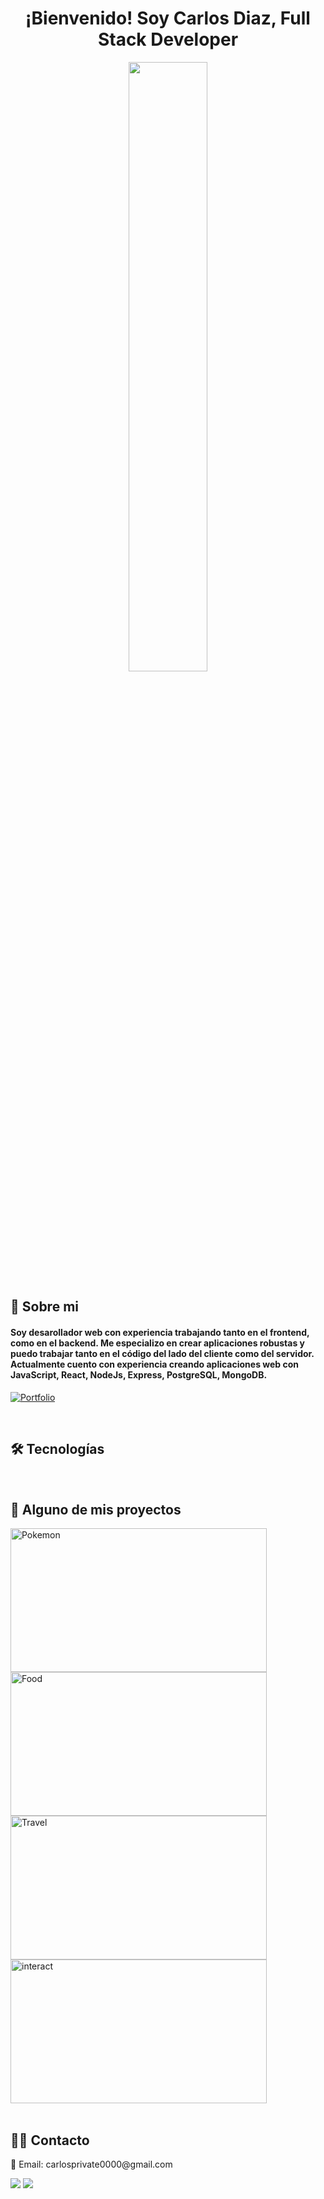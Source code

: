 <h1 align="center">¡Bienvenido! Soy Carlos Diaz, Full Stack Developer</h1>

<div align="center">
  <img align="center" style="width: 50%" src="https://i.pinimg.com/originals/f7/54/cc/f754cc850d1b0eb55caec0fcd56bf4fd.gif" />
</div>
<h2 align="left">📖 Sobre mi</h2>
<h4 align="left">Soy desarollador web con experiencia trabajando tanto en el frontend, como en el backend. Me especializo en crear aplicaciones robustas y puedo trabajar tanto en el código del lado del cliente como del servidor. Actualmente cuento con experiencia creando aplicaciones web con JavaScript, React, NodeJs, Express, PostgreSQL, MongoDB.</h4>

<p align="left">
    <a href=""><img alt="Portfolio" title="Portfolio" src="https://img.shields.io/badge/-Portfolio-000000?style=for-the-badge&logo=koding&logoColor=white"/></a>
</p>
<br />
<h2 align="left">🛠 Tecnologías</h2>
<div>
  <img src="https://img.shields.io/badge/HTML5-E34F26?style=for-the-badge&logo=html5&logoColor=white" alt="" />
  <img src="https://img.shields.io/badge/CSS3-1572B6?style=for-the-badge&logo=css3&logoColor=white" alt="" />
  <img src="https://img.shields.io/badge/JavaScript-F7DF1E?style=for-the-badge&logo=javascript&logoColor=black" alt="" />
  <img src="https://img.shields.io/badge/Node.js-43853D?style=for-the-badge&logo=node.js&logoColor=white" alt="" />
  <img src="https://img.shields.io/badge/Express.js-404D59?style=for-the-badge" alt="" />
  <img src="https://img.shields.io/badge/React-20232A?style=for-the-badge&logo=react&logoColor=61DAFB" alt="" />
  <img src="https://img.shields.io/badge/Tailwind_CSS-38B2AC?style=for-the-badge&logo=tailwind-css&logoColor=white" alt="" />
  <img src="https://img.shields.io/badge/Redux-593D88?style=for-the-badge&logo=redux&logoColor=white" alt="" />
  <img src="https://img.shields.io/badge/React_Router-CA4245?style=for-the-badge&logo=react-router&logoColor=white" alt="" />
  <img src="https://img.shields.io/badge/PostgreSQL-316192?style=for-the-badge&logo=postgresql&logoColor=white" alt="" />
  <img src="https://img.shields.io/badge/MongoDB-4EA94B?style=for-the-badge&logo=mongodb&logoColor=white" alt="" />
  <img src="https://img.shields.io/badge/Heroku-430098?style=for-the-badge&logo=heroku&logoColor=white" alt="" />
  <img src="https://img.shields.io/badge/prettier-1A2C34?style=for-the-badge&logo=prettier&logoColor=F7BA3E" alt=""/>
  <img src="https://img.shields.io/badge/Vite-B73BFE?style=for-the-badge&logo=vite&logoColor=FFD62E" alt="" />
  <img src="https://img.shields.io/badge/Webpack-8DD6F9?style=for-the-badge&logo=Webpack&logoColor=white" alt="" />
  <img src="https://img.shields.io/badge/Postman-FF6C37?style=for-the-badge&logo=Postman&logoColor=white" alt="" />
  <img src="https://img.shields.io/badge/JWT-000000?style=for-the-badge&logo=JSON%20web%20tokens&logoColor=white" alt="" />
  
</div>

<h2 align="left">📌 Alguno de mis proyectos</h2>
<div>
 <a href="https://pokemon-app-nine-puce.vercel.app"><img width="410px" height="230px" src="https://i.ibb.co/gD4LdHp/Pokemon.png" alt="Pokemon" border="0" /></a>
  <a href="food-app-13.vercel.app"><img width="410px" height="230px" src="https://i.ibb.co/4tDxDzm/Food.png" alt="Food" border="0"></a>
  <a href="https://deploy-travelapp.herokuapp.com"><img width="410px" height="230px" src="https://i.ibb.co/x6vWYk1/Travel.png" alt="Travel" border="0"></a>
  <a href="https://interact-chi.vercel.app"><img width="410px" height="230px" src="https://i.ibb.co/dGWTsSD/interact.png" alt="interact" border="0"></a>
</div>

<br />

<h2 align="left">🙋‍♂️ Contacto</h2>
<p>📧 Email: carlosprivate0000@gmail.com</p>
<a target="_blank" href="https://www.linkedin.com/in/carlosdiazdeveloper/"><img src="https://img.shields.io/badge/-LinkedIn-0077B5?style=for-the-badge&logo=Linkedin&logoColor=white"></img></a>
<a target="_blank" href="https://mail.google.com/mail/u/0/?tab=rm&ogbl#inbox"><img src="https://img.shields.io/badge/-Gmail-D14836?style=for-the-badge&logo=Gmail&logoColor=white"></img></a>

<br />
<br>



